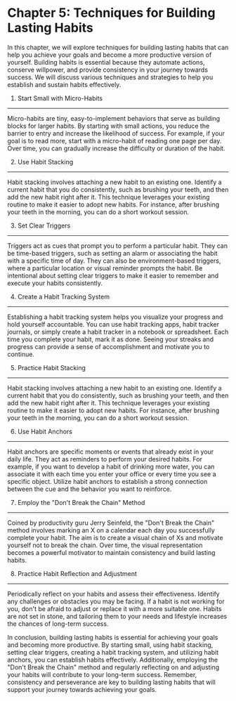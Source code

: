 Chapter 5: Techniques for Building Lasting Habits
=================================================

In this chapter, we will explore techniques for building lasting habits that can help you achieve your goals and become a more productive version of yourself. Building habits is essential because they automate actions, conserve willpower, and provide consistency in your journey towards success. We will discuss various techniques and strategies to help you establish and sustain habits effectively.

1. Start Small with Micro-Habits
--------------------------------

Micro-habits are tiny, easy-to-implement behaviors that serve as building blocks for larger habits. By starting with small actions, you reduce the barrier to entry and increase the likelihood of success. For example, if your goal is to read more, start with a micro-habit of reading one page per day. Over time, you can gradually increase the difficulty or duration of the habit.

2. Use Habit Stacking
---------------------

Habit stacking involves attaching a new habit to an existing one. Identify a current habit that you do consistently, such as brushing your teeth, and then add the new habit right after it. This technique leverages your existing routine to make it easier to adopt new habits. For instance, after brushing your teeth in the morning, you can do a short workout session.

3. Set Clear Triggers
---------------------

Triggers act as cues that prompt you to perform a particular habit. They can be time-based triggers, such as setting an alarm or associating the habit with a specific time of day. They can also be environment-based triggers, where a particular location or visual reminder prompts the habit. Be intentional about setting clear triggers to make it easier to remember and execute your habits consistently.

4. Create a Habit Tracking System
---------------------------------

Establishing a habit tracking system helps you visualize your progress and hold yourself accountable. You can use habit tracking apps, habit tracker journals, or simply create a habit tracker in a notebook or spreadsheet. Each time you complete your habit, mark it as done. Seeing your streaks and progress can provide a sense of accomplishment and motivate you to continue.

5. Practice Habit Stacking
--------------------------

Habit stacking involves attaching a new habit to an existing one. Identify a current habit that you do consistently, such as brushing your teeth, and then add the new habit right after it. This technique leverages your existing routine to make it easier to adopt new habits. For instance, after brushing your teeth in the morning, you can do a short workout session.

6. Use Habit Anchors
--------------------

Habit anchors are specific moments or events that already exist in your daily life. They act as reminders to perform your desired habits. For example, if you want to develop a habit of drinking more water, you can associate it with each time you enter your office or every time you see a specific object. Utilize habit anchors to establish a strong connection between the cue and the behavior you want to reinforce.

7. Employ the "Don't Break the Chain" Method
--------------------------------------------

Coined by productivity guru Jerry Seinfeld, the "Don't Break the Chain" method involves marking an X on a calendar each day you successfully complete your habit. The aim is to create a visual chain of Xs and motivate yourself not to break the chain. Over time, the visual representation becomes a powerful motivator to maintain consistency and build lasting habits.

8. Practice Habit Reflection and Adjustment
-------------------------------------------

Periodically reflect on your habits and assess their effectiveness. Identify any challenges or obstacles you may be facing. If a habit is not working for you, don't be afraid to adjust or replace it with a more suitable one. Habits are not set in stone, and tailoring them to your needs and lifestyle increases the chances of long-term success.

In conclusion, building lasting habits is essential for achieving your goals and becoming more productive. By starting small, using habit stacking, setting clear triggers, creating a habit tracking system, and utilizing habit anchors, you can establish habits effectively. Additionally, employing the "Don't Break the Chain" method and regularly reflecting on and adjusting your habits will contribute to your long-term success. Remember, consistency and perseverance are key to building lasting habits that will support your journey towards achieving your goals.

